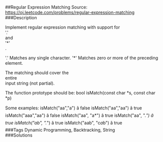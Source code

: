 ##Regular Expression Matching
Source: https://oj.leetcode.com/problems/regular-expression-matching  
###Description

                
Implement regular expression matching with support for   
'.'  
 and   
'*'  
.  


  

'.' Matches any single character.
'*' Matches zero or more of the preceding element.

The matching should cover the   
entire  
 input string (not partial).

The function prototype should be:
bool isMatch(const char *s, const char *p)

Some examples:
isMatch("aa","a") â false
isMatch("aa","aa") â true
isMatch("aaa","aa") â false
isMatch("aa", "a*") â true
isMatch("aa", ".*") â true
isMatch("ab", ".*") â true
isMatch("aab", "c*a*b") â true  
###Tags
Dynamic Programming, Backtracking, String  
###Solutions